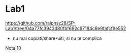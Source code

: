 # Lab1

https://github.com/ralphsz28/SP-Lab1/tree/04a77fc3943d80fbf692c97184c8e9fafcf9e552
- nu mai copiati/share-uiti, si nu te complica

Nota 10

